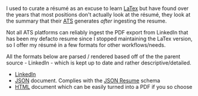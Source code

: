 # 

<!--
A simple resume landing page w/ links to a few different formats
-->

I used to curate a résumé as an excuse to learn [LaTex](https://www.latex-project.org/) but have found over the years that most positions don't actually look at the résumé, they look at the summary that their [ATS](https://en.wikipedia.org/wiki/Applicant_tracking_system) generates _after_ ingesting the resume.

Not all ATS platforms can reliably ingest the PDF export from LinkedIn that has been my defacto resume since I stopped maintaining the LaTex version, so I offer my résumé in a few formats for other workflows/needs.

All the formats below are parsed / rendered based off of the the parent source - LinkedIn - which is kept up to date and rather descriptive/detailed.

- [LinkedIn](https://www.linkedin.com/in/karlq/)
- [JSON](/resume/kq.json) document. Complies with the [JSON Resume](https://jsonresume.org/) schema
- [HTML](/resume/kq.html) document which can be easily turned into a PDF if you so choose

